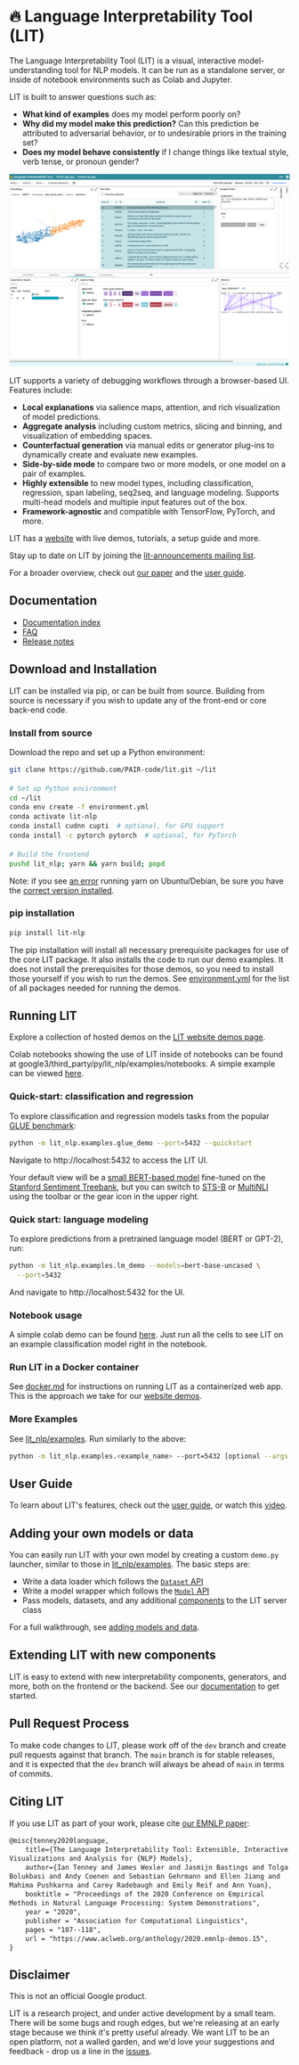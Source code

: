 # 🔥 Language Interpretability Tool (LIT)

<!--* freshness: { owner: 'lit-dev' reviewed: '2021-07-13' } *-->

The Language Interpretability Tool (LIT) is a visual, interactive
model-understanding tool for NLP models. It can be run as a standalone server,
or inside of notebook environments such as Colab and Jupyter.

LIT is built to answer questions such as:

*   **What kind of examples** does my model perform poorly on?
*   **Why did my model make this prediction?** Can this prediction be attributed
    to adversarial behavior, or to undesirable priors in the training set?
*   **Does my model behave consistently** if I change things like textual style,
    verb tense, or pronoun gender?

![Example of LIT UI](documentation/images/figure-1.png)

LIT supports a variety of debugging workflows through a browser-based UI.
Features include:

*   **Local explanations** via salience maps, attention, and rich visualization
    of model predictions.
*   **Aggregate analysis** including custom metrics, slicing and binning, and
    visualization of embedding spaces.
*   **Counterfactual generation** via manual edits or generator plug-ins to
    dynamically create and evaluate new examples.
*   **Side-by-side mode** to compare two or more models, or one model on a pair
    of examples.
*   **Highly extensible** to new model types, including classification,
    regression, span labeling, seq2seq, and language modeling. Supports
    multi-head models and multiple input features out of the box.
*   **Framework-agnostic** and compatible with TensorFlow, PyTorch, and more.

LIT has a [website](https://pair-code.github.io/lit) with live demos, tutorials,
a setup guide and more.

Stay up to date on LIT by joining the
[lit-announcements mailing list](https://groups.google.com/g/lit-annoucements).

For a broader overview, check out [our paper](https://arxiv.org/abs/2008.05122) and the
[user guide](https://github.com/PAIR-code/lit/wiki/ui_guide.md).

## Documentation

*   [Documentation index](https://github.com/PAIR-code/lit/wiki/)
*   [FAQ](https://github.com/PAIR-code/lit/wiki/faq.md)
*   [Release notes](./RELEASE.md)

## Download and Installation

LIT can be installed via pip, or can be built from source. Building from source
is necessary if you wish to update any of the front-end or core back-end code.

### Install from source

Download the repo and set up a Python environment:

```sh
git clone https://github.com/PAIR-code/lit.git ~/lit

# Set up Python environment
cd ~/lit
conda env create -f environment.yml
conda activate lit-nlp
conda install cudnn cupti  # optional, for GPU support
conda install -c pytorch pytorch  # optional, for PyTorch

# Build the frontend
pushd lit_nlp; yarn && yarn build; popd
```

Note: if you see [an error](https://github.com/yarnpkg/yarn/issues/2821)
running yarn on Ubuntu/Debian, be sure you have the
[correct version installed](https://yarnpkg.com/en/docs/install#linux-tab).

### pip installation

```sh
pip install lit-nlp
```

The pip installation will install all necessary prerequisite packages for use
of the core LIT package. It also installs the code to run our demo examples.
It does not install the prerequisites for those demos, so you need to install
those yourself if you wish to run the demos. See
[environment.yml](./environment.yml) for the list of all packages needed for
running the demos.

## Running LIT

Explore a collection of hosted demos on the
[LIT website demos page](https://pair-code.github.io/lit/demos).

Colab notebooks showing the use of LIT inside of notebooks can be found at
google3/third_party/py/lit_nlp/examples/notebooks. A simple example can be viewed
[here](https://colab.research.google.com/github/pair-code/lit/blob/main/lit_nlp/examples/notebooks/LIT_sentiment_classifier.ipynb).

### Quick-start: classification and regression

To explore classification and regression models tasks from the popular [GLUE benchmark](https://gluebenchmark.com/):

```sh
python -m lit_nlp.examples.glue_demo --port=5432 --quickstart
```

Navigate to http://localhost:5432 to access the LIT UI. 

Your default view will be a 
[small BERT-based model](https://arxiv.org/abs/1908.08962) fine-tuned on the
[Stanford Sentiment Treebank](https://nlp.stanford.edu/sentiment/treebank.html),
but you can switch to 
[STS-B](http://ixa2.si.ehu.es/stswiki/index.php/STSbenchmark) or [MultiNLI](https://cims.nyu.edu/~sbowman/multinli/) using the toolbar or the gear icon in 
the upper right.


### Quick start: language modeling

To explore predictions from a pretrained language model (BERT or GPT-2), run:

```sh
python -m lit_nlp.examples.lm_demo --models=bert-base-uncased \
  --port=5432
```

And navigate to http://localhost:5432 for the UI.

### Notebook usage

A simple colab demo can be found [here](https://colab.research.google.com/github/PAIR-code/lit/blob/main/lit_nlp/examples/notebooks/LIT_sentiment_classifier.ipynb).
Just run all the cells to see LIT on an example classification model right in
the notebook.

### Run LIT in a Docker container

See [docker.md](https://github.com/PAIR-code/lit/wiki/docker.md) for instructions on running LIT as
a containerized web app. This is the approach we take for our
[website demos](https://pair-code.github.io/lit/demos/).

### More Examples

See [lit_nlp/examples](./lit_nlp/examples). Run similarly to the above:

```sh
python -m lit_nlp.examples.<example_name> --port=5432 [optional --args]
```

## User Guide

To learn about LIT's features, check out the [user guide](https://github.com/PAIR-code/lit/wiki/ui_guide.md), or
watch this [video](https://www.youtube.com/watch?v=CuRI_VK83dU).

## Adding your own models or data

You can easily run LIT with your own model by creating a custom `demo.py`
launcher, similar to those in [lit_nlp/examples](./lit_nlp/examples). The basic
steps are:

*   Write a data loader which follows the
    [`Dataset` API](https://github.com/PAIR-code/lit/wiki/api.md#datasets)
*   Write a model wrapper which follows the [`Model` API](https://github.com/PAIR-code/lit/wiki/api.md#models)
*   Pass models, datasets, and any additional
    [components](https://github.com/PAIR-code/lit/wiki/api.md#interpretation-components) to the LIT server
    class

For a full walkthrough, see
[adding models and data](https://github.com/PAIR-code/lit/wiki/api.md#adding-models-and-data).

## Extending LIT with new components

LIT is easy to extend with new interpretability components, generators, and
more, both on the frontend or the backend. See our
[documentation](https://github.com/PAIR-code/lit/wiki/index.md) to get started.

## Pull Request Process

To make code changes to LIT, please work off of the `dev` branch and create
pull requests against that branch. The `main` branch is for stable releases, and it is expected that the `dev` branch will always be ahead of `main` in terms of commits.

## Citing LIT

If you use LIT as part of your work, please cite [our EMNLP paper](https://arxiv.org/abs/2008.05122):

```
@misc{tenney2020language,
    title={The Language Interpretability Tool: Extensible, Interactive Visualizations and Analysis for {NLP} Models},
    author={Ian Tenney and James Wexler and Jasmijn Bastings and Tolga Bolukbasi and Andy Coenen and Sebastian Gehrmann and Ellen Jiang and Mahima Pushkarna and Carey Radebaugh and Emily Reif and Ann Yuan},
    booktitle = "Proceedings of the 2020 Conference on Empirical Methods in Natural Language Processing: System Demonstrations",
    year = "2020",
    publisher = "Association for Computational Linguistics",
    pages = "107--118",
    url = "https://www.aclweb.org/anthology/2020.emnlp-demos.15",
}
```

## Disclaimer

This is not an official Google product.

LIT is a research project, and under active development by a small team.
There will be some bugs and rough edges, but we're releasing at an early stage
because we think it's pretty useful already. We want LIT to be an open platform,
not a walled garden, and we'd love your suggestions and feedback - drop us a
line in the [issues](https://github.com/pair-code/lit/issues).
